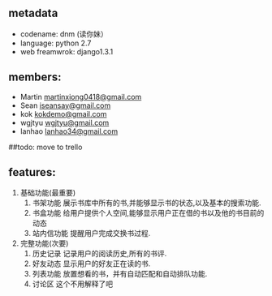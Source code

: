 ## metadata

* codename: dnm (读你妹）
* language: python 2.7
* web freamwrok: django1.3.1


## members:

* Martin martinxiong0418@gmail.com
* Sean iseansay@gmail.com
* kok kokdemo@gmail.com
* wgjtyu wgjtyu@gmail.com
* lanhao  lanhao34@gmail.com 

##todo:
move to trello

## features:
1. 基础功能(最重要)
	1. 书架功能
	展示书库中所有的书,并能够显示书的状态,以及基本的搜索功能.
	2. 书盒功能
        给用户提供个人空间,能够显示用户正在借的书以及他的书目前的动态
	3. 站内信功能
        提醒用户完成交换书过程.
2. 完整功能(次要)
	1. 历史记录
       记录用户的阅读历史,所有的书评.
	2. 好友动态
        显示用户的好友正在读的书.
	3. 列表功能
        放置想看的书，并有自动匹配和自动排队功能.
	4. 讨论区
        这个不用解释了吧